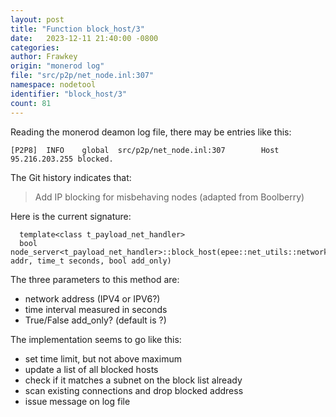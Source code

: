 ```yaml
---
layout: post
title: "Function block_host/3"
date:   2023-12-11 21:40:00 -0800
categories: 
author: Frawkey
origin: "monerod log"
file: "src/p2p/net_node.inl:307"
namespace: nodetool
identifier: "block_host/3"
count: 81
---
```


Reading the monerod deamon log file, there may be entries like this:

~~~
[P2P8]  INFO    global  src/p2p/net_node.inl:307        Host 95.216.203.255 blocked.
~~~

The Git history indicates that:

> Add IP blocking for misbehaving nodes (adapted from Boolberry)

Here is the current signature:

~~~
  template<class t_payload_net_handler>
  bool node_server<t_payload_net_handler>::block_host(epee::net_utils::network_address addr, time_t seconds, bool add_only)
~~~

The three parameters to this method are:

- network address (IPV4 or IPV6?)
- time interval measured in seconds
- True/False add_only? (default is ?)

The implementation seems to go like this:

- set time limit, but not above maximum
- update a list of all blocked hosts
- check if it matches a subnet on the block list already
- scan existing connections and drop blocked address
- issue message on log file